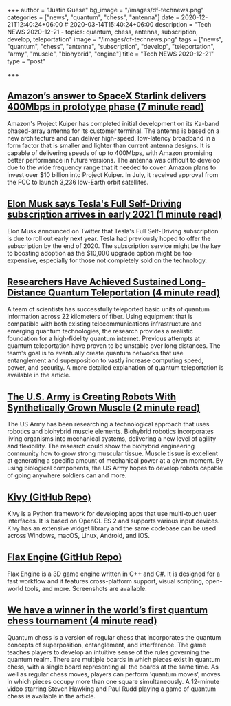 +++
author = "Justin Guese"
bg_image = "/images/df-technews.png"
categories = ["news", "quantum", "chess", "antenna"]
date = 2020-12-21T12:40:24+06:00 # 2020-03-14T15:40:24+06:00
description = "Tech NEWS 2020-12-21 - topics: quantum, chess, antenna, subscription, develop, teleportation"
image = "/images/df-technews.png"
tags = ["news", "quantum", "chess", "antenna", "subscription", "develop", "teleportation", "army", "muscle", "biohybrid", "engine"]
title = "Tech NEWS 2020-12-21"
type = "post"

+++

## [Amazon’s answer to SpaceX Starlink delivers 400Mbps in prototype phase (7 minute read)](https://arstechnica.com/information-technology/2020/12/amazons-answer-to-spacex-starlink-delivers-400mbps-in-prototype-phase//1/0100017684fb8dab-424aa473-921c-4b40-b820-00e7dd15d70e-000000/c1DnTlyVMICciPy0HLZ9hsxf6hs7HbB1s8ZMDWJbhek=172)

Amazon's Project Kuiper has completed initial development on its Ka-band phased-array antenna for its customer terminal. The antenna is based on a new architecture and can deliver high-speed, low-latency broadband in a form factor that is smaller and lighter than current antenna designs. It is capable of delivering speeds of up to 400Mbps, with Amazon promising better performance in future versions. The antenna was difficult to develop due to the wide frequency range that it needed to cover. Amazon plans to invest over $10 billion into Project Kuiper. In July, it received approval from the FCC to launch 3,236 low-Earth orbit satellites.

## [Elon Musk says Tesla's Full Self-Driving subscription arrives in early 2021 (1 minute read)](https://www.engadget.com/tesla-full-self-driving-subscription-early-2021-193919961.html/1/0100017684fb8dab-424aa473-921c-4b40-b820-00e7dd15d70e-000000/TzFIJY8YDyiQwN3hA_0vrXg17NQKo6QdCEw33MCrCwY=172)

Elon Musk announced on Twitter that Tesla's Full Self-Driving subscription is due to roll out early next year. Tesla had previously hoped to offer the subscription by the end of 2020. The subscription service might be the key to boosting adoption as the $10,000 upgrade option might be too expensive, especially for those not completely sold on the technology.

## [Researchers Have Achieved Sustained Long-Distance Quantum Teleportation (4 minute read)](https://www.vice.com/en/article/93wqep/researchers-have-achieved-sustained-long-distance-quantum-teleportation/1/0100017684fb8dab-424aa473-921c-4b40-b820-00e7dd15d70e-000000/iCpm5OUVLhzVWbcYuU80NGEJf8ix8sS9s0Jel1V3RC4=172)

A team of scientists has successfully teleported basic units of quantum information across 22 kilometers of fiber. Using equipment that is compatible with both existing telecommunications infrastructure and emerging quantum technologies, the research provides a realistic foundation for a high-fidelity quantum internet. Previous attempts at quantum teleportation have proven to be unstable over long distances. The team's goal is to eventually create quantum networks that use entanglement and superposition to vastly increase computing speed, power, and security. A more detailed explanation of quantum teleportation is available in the article.

## [The U.S. Army is Creating Robots With Synthetically Grown Muscle (2 minute read)](https://smosa.com/army-building-robots-with-synthetic-muscle//1/0100017684fb8dab-424aa473-921c-4b40-b820-00e7dd15d70e-000000/ycm_cNfXojT3I2OENRakyo87lKp--GvofzowPsmv60c=172)

The US Army has been researching a technological approach that uses robotics and biohybrid muscle elements. Biohybrid robotics incorporates living organisms into mechanical systems, delivering a new level of agility and flexibility. The research could show the biohybrid engineering community how to grow strong muscular tissue. Muscle tissue is excellent at generating a specific amount of mechanical power at a given moment. By using biological components, the US Army hopes to develop robots capable of going anywhere soldiers can and more.

## [Kivy (GitHub Repo)](https://github.com/kivy/kivy/1/0100017684fb8dab-424aa473-921c-4b40-b820-00e7dd15d70e-000000/-bosoBSlfSQyFrfPQ3uKcnSy2Pw_8r2EAIOWQ5cBRmQ=172)

Kivy is a Python framework for developing apps that use multi-touch user interfaces. It is based on OpenGL ES 2 and supports various input devices. Kivy has an extensive widget library and the same codebase can be used across Windows, macOS, Linux, Android, and iOS.

## [Flax Engine (GitHub Repo)](https://github.com/FlaxEngine/FlaxEngine/1/0100017684fb8dab-424aa473-921c-4b40-b820-00e7dd15d70e-000000/DiswWbwuGDaRMGdhS_hNu-OyeCi9VWdnYkfGvEAisOE=172)

Flax Engine is a 3D game engine written in C++ and C#. It is designed for a fast workflow and it features cross-platform support, visual scripting, open-world tools, and more. Screenshots are available.

## [We have a winner in the world’s first quantum chess tournament (4 minute read)](https://arstechnica.com/gaming/2020/12/we-have-a-winner-in-the-worlds-first-quantum-chess-tournament//1/0100017684fb8dab-424aa473-921c-4b40-b820-00e7dd15d70e-000000/K9CmIxBmpR3HT43ZN9GBG1l8OXU8yduGvFSCr7_ZpmE=172)

Quantum chess is a version of regular chess that incorporates the quantum concepts of superposition, entanglement, and interference. The game teaches players to develop an intuitive sense of the rules governing the quantum realm. There are multiple boards in which pieces exist in quantum chess, with a single board representing all the boards at the same time. As well as regular chess moves, players can perform 'quantum moves', moves in which pieces occupy more than one square simultaneously. A 12-minute video starring Steven Hawking and Paul Rudd playing a game of quantum chess is available in the article.

